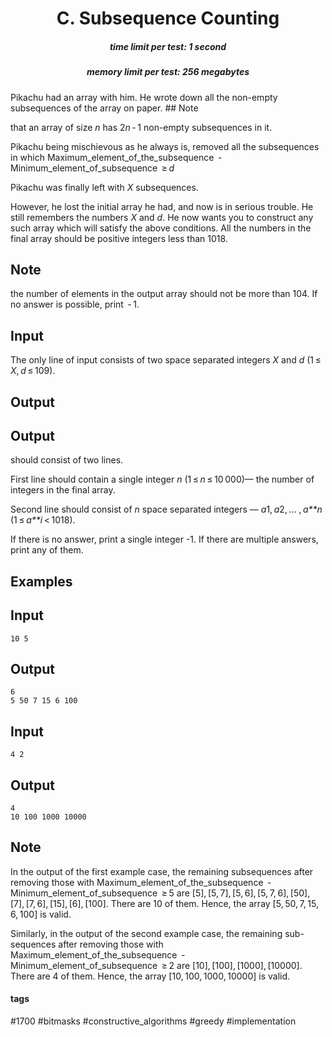 <h1 style='text-align: center;'> C. Subsequence Counting</h1>

<h5 style='text-align: center;'>time limit per test: 1 second</h5>
<h5 style='text-align: center;'>memory limit per test: 256 megabytes</h5>

Pikachu had an array with him. He wrote down all the non-empty subsequences of the array on paper. ## Note

 that an array of size *n* has 2*n* - 1 non-empty subsequences in it. 

Pikachu being mischievous as he always is, removed all the subsequences in which Maximum_element_of_the_subsequence  -  Minimum_element_of_subsequence  ≥ *d*

Pikachu was finally left with *X* subsequences. 

However, he lost the initial array he had, and now is in serious trouble. He still remembers the numbers *X* and *d*. He now wants you to construct any such array which will satisfy the above conditions. All the numbers in the final array should be positive integers less than 1018. 

## Note

 the number of elements in the output array should not be more than 104. If no answer is possible, print  - 1.

## Input

The only line of input consists of two space separated integers *X* and *d* (1 ≤ *X*, *d* ≤ 109).

## Output

## Output

 should consist of two lines.

First line should contain a single integer *n* (1 ≤ *n* ≤ 10 000)— the number of integers in the final array.

Second line should consist of *n* space separated integers — *a*1, *a*2, ... , *a**n* (1 ≤ *a**i* < 1018).

If there is no answer, print a single integer -1. If there are multiple answers, print any of them.

## Examples

## Input


```
10 5  

```
## Output


```
6  
5 50 7 15 6 100
```
## Input


```
4 2  

```
## Output


```
4  
10 100 1000 10000
```
## Note

In the output of the first example case, the remaining subsequences after removing those with Maximum_element_of_the_subsequence  -  Minimum_element_of_subsequence  ≥ 5 are [5], [5, 7], [5, 6], [5, 7, 6], [50], [7], [7, 6], [15], [6], [100]. There are 10 of them. Hence, the array [5, 50, 7, 15, 6, 100] is valid.

Similarly, in the output of the second example case, the remaining sub-sequences after removing those with Maximum_element_of_the_subsequence  -  Minimum_element_of_subsequence  ≥ 2 are [10], [100], [1000], [10000]. There are 4 of them. Hence, the array [10, 100, 1000, 10000] is valid.



#### tags 

#1700 #bitmasks #constructive_algorithms #greedy #implementation 